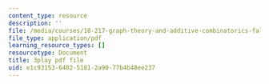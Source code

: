 ```yaml
---
content_type: resource
description: ''
file: /media/courses/18-217-graph-theory-and-additive-combinatorics-fall-2019/e1c93153640251812a9077b4b48ee237_NpMv0Nqmy3c.pdf
file_type: application/pdf
learning_resource_types: []
resourcetype: Document
title: 3play pdf file
uid: e1c93153-6402-5181-2a90-77b4b48ee237
---
```

